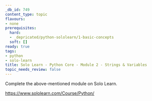 ```yaml
---
_db_id: 749
content_type: topic
flavours:
- none
prerequisites:
  hard:
  - _depricated/python-sololearn/1-basic-concepts
  soft: []
ready: true
tags:
- python
- solo-learn
title: Solo Learn - Python Core - Module 2 - Strings & Variables
topic_needs_review: false
---
```


Complete the above-mentioned module on Solo Learn.

https://www.sololearn.com/Course/Python/
